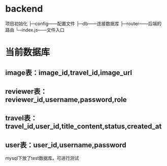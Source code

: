 # backend
项目初始化
├─config——配置文件
├─db——连接数据库
├─router——后端的路由
└─index.js——文件入口

# 当前数据库
## image表：image_id,travel_id,image_url
## reviewer表：reviewer_id,username,password,role
## travel表：travel_id,user_id,title_content,status,created_at

## user表：user_id,username,password

mysql下放了test数据库，可进行测试